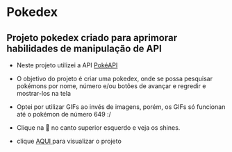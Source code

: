 # Pokedex

## Projeto pokedex criado para aprimorar habilidades de manipulação de API

- Neste projeto utilizei a API <a href="https://pokeapi.co/" target="_blank"> PokéAPI </a> 
- O objetivo do projeto é criar uma pokedex, onde se possa pesquisar pokémons por nome, número e/ou botões de avançar e regredir e mostrar-los na tela
- Optei por utilizar GIFs ao invés de imagens, porém, os GIFs só funcionan até o pokémon de número 649 :/
- Clique na 🌟 no canto superior esquerdo e veja os shines.

- clique <a href="https://flaviogp.github.io/pokedex/" target="_blank"> AQUI </a>  para visualizar o projeto
